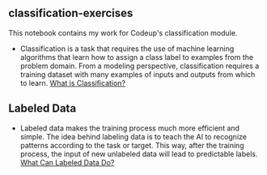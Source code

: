 ## classification-exercises
This notebook contains my work for Codeup's classification module.

- Classification is a task that requires the use of machine learning algorithms that learn how to assign a class label to examples from the problem domain. From a modeling perspective, classification requires a training dataset with many examples of inputs and outputs from which to learn. [What is Classification?](https://machinelearningmastery.com/types-of-classification-in-machine-learning/)

## Labeled Data

- Labeled data makes the training process much more efficient and simple. The idea behind labeling data is to teach the AI to recognize patterns according to the task or target. This way, after the training process, the input of new unlabeled data will lead to predictable labels. [What Can Labeled Data Do?](https://labelyourdata.com/articles/introduction-to-labeled-data-what-why-and-how/)
